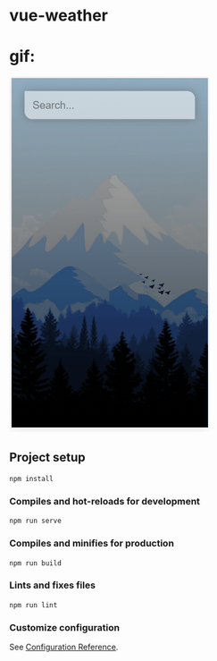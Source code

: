 # vue-weather

# gif:
![Image of Yaktocat](https://github.com/chloeeee72/vue-weather/blob/master/screenShot_Gif/git.gif)

## Project setup
```
npm install
```

### Compiles and hot-reloads for development
```
npm run serve
```

### Compiles and minifies for production
```
npm run build
```

### Lints and fixes files
```
npm run lint
```

### Customize configuration
See [Configuration Reference](https://cli.vuejs.org/config/).
